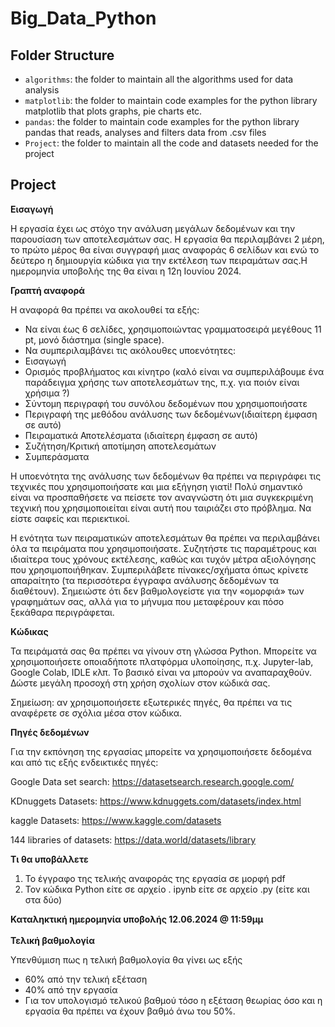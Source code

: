 # Big_Data_Python

## Folder Structure

- `algorithms`: the folder to maintain all the algorithms used for data analysis
- `matplotlib`: the folder to maintain code examples for the python library matplotlib that plots graphs, pie charts etc.
- `pandas`: the folder to maintain code examples for the python library pandas that reads, analyses and filters data from .csv files
- `Project`: the folder to maintain all the code and datasets needed for the project

## Project 
**Εισαγωγή**

Η εργασία έχει ως στόχο την ανάλυση μεγάλων δεδομένων και την παρουσίαση των αποτελεσμάτων σας. Η εργασία θα περιλαμβάνει 2 μέρη, το πρώτο μέρος θα είναι συγγραφή μιας αναφοράς 6 σελίδων και ενώ το δεύτερο η δημιουργία κώδικα για την εκτέλεση των πειραμάτων σας.Η ημερομηνία υποβολής της θα είναι η 12η Ιουνίου 2024.

**Γραπτή αναφορά**

Η αναφορά θα πρέπει να ακολουθεί τα εξής:

- Να είναι έως 6 σελίδες, χρησιμοποιώντας γραμματοσειρά μεγέθους 11 pt, μονό διάστημα (single space).
- Να συμπεριλαμβάνει τις ακόλουθες υποενότητες:
- Εισαγωγή
- Ορισμός προβλήματος και κίνητρο (καλό είναι να συμπεριλάβουμε ένα παράδειγμα χρήσης των αποτελεσμάτων της, π.χ. για ποιόν είναι χρήσιμα ?)
- Σύντομη περιγραφή του συνόλου δεδομένων που χρησιμοποιήσατε
- Περιγραφή της μεθόδου ανάλυσης των δεδομένων(ιδιαίτερη έμφαση σε αυτό)
- Πειραματικά Αποτελέσματα (ιδιαίτερη έμφαση σε αυτό)
- Συζήτηση/Κριτική αποτίμηση αποτελεσμάτων
- Συμπεράσματα

Η υποενότητα της ανάλυσης των δεδομένων θα πρέπει να περιγράφει τις τεχνικές που χρησιμοποιήσατε και μια εξήγηση γιατί! Πολύ σημαντικό είναι να προσπαθήσετε να πείσετε τον αναγνώστη ότι μια συγκεκριμένη τεχνική που χρησιμοποιείται είναι αυτή που ταιριάζει στο πρόβλημα. Να είστε σαφείς και περιεκτικοί.

Η ενότητα των πειραματικών αποτελεσμάτων θα πρέπει να περιλαμβάνει όλα τα πειράματα που χρησιμοποιήσατε. Συζητήστε τις παραμέτρους και ιδιαίτερα τους χρόνους εκτέλεσης, καθώς και τυχόν μέτρα αξιολόγησης που χρησιμοποιήθηκαν. Συμπεριλάβετε πίνακες/σχήματα όπως κρίνετε απαραίτητο (τα περισσότερα έγγραφα ανάλυσης δεδομένων τα διαθέτουν). Σημειώστε ότι δεν βαθμολογείστε για την «ομορφιά» των γραφημάτων σας, αλλά για το μήνυμα που μεταφέρουν και πόσο ξεκάθαρα περιγράφεται.

**Κώδικας**

Τα πειράματά σας θα πρέπει να γίνουν στη γλώσσα Python. Μπορείτε να χρησιμοποιήσετε οποιαδήποτε πλατφόρμα υλοποίησης, π.χ. Jupyter-lab, Google Colab, IDLE κλπ. Το βασικό είναι να μπορούν να αναπαραχθούν. Δώστε μεγάλη προσοχή στη χρήση σχολίων στον κώδικά σας.

Σημείωση: αν χρησιμοποιήσετε εξωτερικές πηγές, θα πρέπει να τις αναφέρετε σε σχόλια μέσα στον κώδικα.

**Πηγές δεδομένων**

Για την εκπόνηση της εργασίας μπορείτε να χρησιμοποιήσετε δεδομένα και από τις εξής ενδεικτικές πηγές:

Google Data set search:  https://datasetsearch.research.google.com/ 

KDnuggets Datasets:  https://www.kdnuggets.com/datasets/index.html 

kaggle Datasets:  https://www.kaggle.com/datasets 

144 libraries of datasets:  https://data.world/datasets/library 

**Τι θα υποβάλλετε**

1. Το έγγραφο της τελικής αναφοράς της εργασία σε μορφή pdf
1. Τον κώδικα Python είτε σε αρχείο . ipynb είτε σε αρχείο .py (είτε και στα δύο)

**Καταληκτική ημερομηνία υποβολής 12.06.2024 @ 11:59μμ** <br><br>
**Τελική βαθμολογία**

Υπενθύμιση πως η τελική βαθμολογία θα γίνει ως εξής

- 60% από την τελική εξέταση
- 40% από την εργασία
- Για τον υπολογισμό τελικού βαθμού τόσο η εξέταση θεωρίας όσο και η εργασία θα πρέπει να έχουν βαθμό άνω του 50%.
